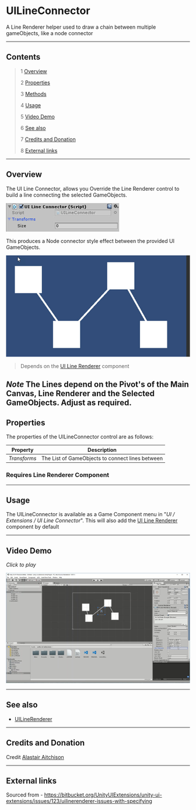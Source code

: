 # UILineConnector

A Line Renderer helper used to draw a chain between multiple gameObjects, like a node connector

<!--![](Images/ Game Image.jpg)-->

---------

## Contents

> 1 [Overview](#overview)
>
> 2 [Properties](#properties)
>
> 3 [Methods](#methods)
>
> 4 [Usage](#usage)
>
> 5 [Video Demo](#video-demo)
>
> 6 [See also](#see-also)
>
> 7 [Credits and Donation](#credits-and-donation)
>
> 8 [External links](#external-links)

---------

## Overview

The UI Line Connector, allows you Override the Line Renderer control to build a line connecting the selected GameObjects.

![](Images/UILineConnectorInspector.jpg)

This produces a Node connector style effect between the provided UI GameObjects.

![](Images/UILineConnectorSample.jpg)

> Depends on the [UI Line Renderer](/Controls/UILineRenderer.md) component

*Note*
The Lines depend on the Pivot's of the Main Canvas, Line Renderer and the Selected GameObjects.  Adjust as required.
---------

## Properties

The properties of the UILineConnector control are as follows:

Property | Description
|-|-|
*Transforms*|The List of GameObjects to connect lines between

### Requires Line Renderer Component

---------

## Usage

The UILineConnector is available as a Game Component menu in "*UI / Extensions / UI Line Connector*". This will also add the [UI Line Renderer](/Controls/UILineRenderer.md) component by default

---------

## Video Demo

*Click to play*

[![UI Line Connector Demo](Images/UILineConnectorDemo.jpg)](Images/UILineConnectorDemo.mp4 "UI Line Connector Demo")

---------

## See also

* [UILineRenderer](/Controls/UILineRenderer.md)

---------

## Credits and Donation

Credit [Alastair Aitchison](https://bitbucket.org/alastaira/)

---------

## External links

Sourced from - [https://bitbucket.org/UnityUIExtensions/unity-ui-extensions/issues/123/uilinerenderer-issues-with-specifying
](https://bitbucket.org/UnityUIExtensions/unity-ui-extensions/issues/123/uilinerenderer-issues-with-specifying
)

